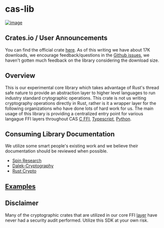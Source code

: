 # cas-lib

[![image](https://img.shields.io/badge/Discord-5865F2?style=for-the-badge&logo=discord&logoColor=white)](https://discord.gg/7bXXCQj45q)

## Crates.io / User Announcements
You can find the official crate [here](https://crates.io/crates/cas-lib). As of this writing we have about 17K downloads, we encourage feedback/questions in the [Github issues](https://github.com/Cryptographic-API-Services/cas-lib/issues), we haven't gotten much feedback on the library considering the download size. 

## Overview
This is our experimental core library which takes advantage of Rust's thread safe nature to provide an abstraction layer to higher level languages to run industry standard crytographic operations.
This crate is not us writing cryptography operations directly in Rust, rather is it a wrapper layer for the following organizations who have done lots of hard work for us. The main usage of this library is providing a centralized entry point for various langague FFI layers throughout CAS [C FFI](https://github.com/Cryptographic-API-Services/cas-core-lib), [Typescript](https://github.com/Cryptographic-API-Services/cas-typescript-sdk), [Python](https://github.com/Cryptographic-API-Services/cas-python-sdk).

## Consuming Library Documentation
We utilize some smart people's existing work and we believe their documentation should be reviewed when possible.
- [Spin Research](https://github.com/SpinResearch)
- [Dalek-Cryptography](https://github.com/dalek-cryptography)
- [Rust Crypto](https://github.com/RustCrypto)

## [Examples](https://github.com/Cryptographic-API-Services/cas-lib/blob/main/docs/EXAMPLES.md)

## Disclaimer
Many of the cryptographic crates that are utilized in our core FFI [layer](./src) have never had a security audit performed. Utilize this SDK at your own risk.
